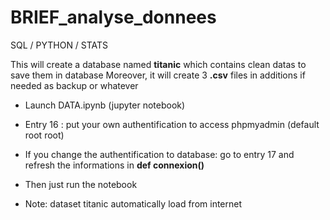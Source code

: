 # BRIEF_analyse_donnees
SQL / PYTHON / STATS

This will create a database named __titanic__ which contains clean datas to save them in database
Moreover, it will create 3 __.csv__ files in additions if needed as backup or whatever

- Launch DATA.ipynb (jupyter notebook)
- Entry 16 : put your own authentification to access phpmyadmin (default root root)
- If you change the authentification to database: go to entry 17 and refresh the informations in __def connexion()__
- Then just run the notebook 


- Note: dataset titanic automatically load from internet

